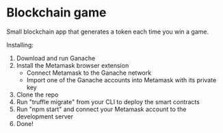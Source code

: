 # Blockchain game

Small blockchain app that generates a token each time you win a game. 

Installing: 
1. Download and run Ganache
2. Install the Metamask browser extension
   * Connect Metamask to the Ganache network
   * Import one of the Ganache accounts into Metamask with its private key
3. Clone the repo
4. Run "truffle migrate" from your CLI to deploy the smart contracts
5. Run "npm start" and connect your Metamask account to the development server
6. Done!
